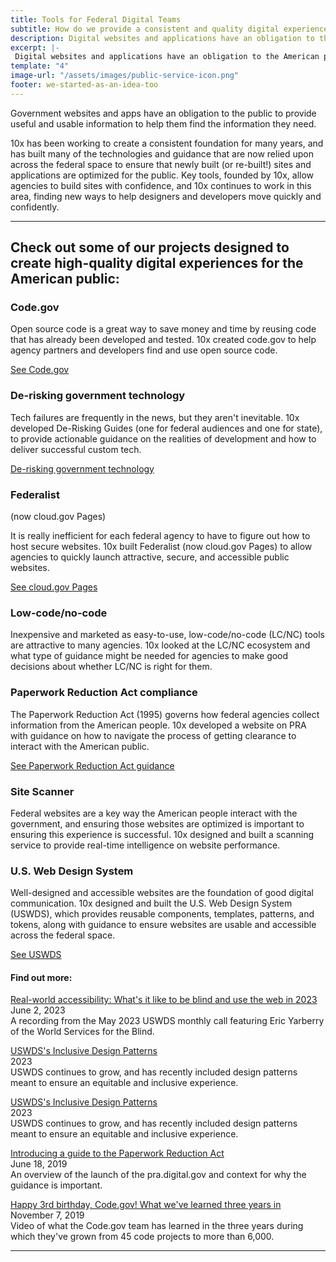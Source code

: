 ```yaml
---
title: Tools for Federal Digital Teams
subtitle: How do we provide a consistent and quality digital experience for the American public?
description: Digital websites and applications have an obligation to the American people to provide useful and usable information to help them find the information they need. However, like most other digital ecosystems, those of the federal government emerged from agency silos. To ensure a consistent, usable, accessible federal digital experience, a new foundation needs to be built.
excerpt: |-
 Digital websites and applications have an obligation to the American people to provide useful and usable information to help them find the information they need. However, like most other digital ecosystems, those of the federal government emerged from agency silos. To ensure a consistent, usable, accessible federal digital experience, a new foundation needs to be built.
template: "4"
image-url: "/assets/images/public-service-icon.png"
footer: we-started-as-an-idea-too
---
```

<p class="usa-intro">  
  Government websites and apps have an obligation to the public to provide useful and usable information to help them find the information they need.
</p>

10x has been working to create a consistent foundation for many years, and has built many of the technologies and guidance that are now relied upon across the federal space to ensure that newly built (or re-built!) sites and applications are optimized for the public. Key tools, founded by 10x, allow agencies to build sites with confidence, and 10x continues to work in this area, finding new ways to help designers and developers move quickly and confidently.

---

## Check out some of our projects designed to create high-quality digital experiences for the American public:

### <span>Code.gov</span>

Open source code is a great way to save money and time by reusing code that has already been developed and tested. 10x created code.gov to help agency partners and developers find and use open source code.

<p class="static-purple-button usa-button">
  <a class="usa-link" rel="noreferrer" target="_blank" href="https://code.gov/">
    See Code.gov
  </a>
</p>

### De-risking government technology

Tech failures are frequently in the news, but they aren't inevitable. 10x developed De-Risking Guides (one for federal audiences and one for state), to provide actionable guidance on the realities of development and how to deliver successful custom tech.

<p class="static-purple-button usa-button">
  <a class="usa-link" rel="noreferrer" target="_blank" href="https://derisking-guide.18f.gov/">
    De-risking government technology
  </a>
</p>

### Federalist
(now <span>cloud.gov</span> Pages)

It is really inefficient for each federal agency to have to figure out how to host secure websites. 10x built Federalist (now <span>cloud.gov</span> Pages) to allow agencies to quickly launch attractive, secure, and accessible public websites.

<p class="static-purple-button usa-button">
  <a class="usa-link" rel="noreferrer" target="_blank" href="https://pages.cloud.gov/">
    See cloud.gov Pages
  </a>
</p>

### Low-code/no-code

Inexpensive and marketed as easy-to-use, low-code/no-code (LC/NC) tools are attractive to many agencies. 10x looked at the LC/NC ecosystem and what type of guidance might be needed for agencies to make good decisions about whether LC/NC is right for them.

### Paperwork Reduction Act compliance

The Paperwork Reduction Act (1995) governs how federal agencies collect information from the American people. 10x developed a website on PRA with guidance on how to navigate the process of getting clearance to interact with the American public.

<p class="static-purple-button usa-button">
  <a class="usa-link" rel="noreferrer" target="_blank" href="https://pra.digital.gov/">
    See Paperwork Reduction Act guidance
  </a>
</p>

### Site Scanner

Federal websites are a key way the American people interact with the government, and ensuring those websites are optimized is important to ensuring this experience is successful. 10x designed and built a scanning service to provide real-time intelligence on website performance.

### U.S. Web Design System

Well-designed and accessible websites are the foundation of good digital communication. 10x designed and built the U.S. Web Design System (USWDS), which provides reusable components, templates, patterns, and tokens, along with guidance to ensure websites are usable and accessible across the federal space.

<p class="static-purple-button usa-button">
  <a class="usa-link" rel="noreferrer" target="_blank" href="https://designsystem.digital.gov/">
    See USWDS
  </a>
</p>

#### Find out more:

<p>
  <a class="usa-link" rel="noreferrer" target="_blank" href="https://www.youtube.com/watch?v=SG6Bbv-uKeg">
    Real-world accessibility: What's it like to be blind and use the web in 2023
  </a>
  <br>
  June 2, 2023
  <br>
  A recording from the May 2023 USWDS monthly call featuring Eric Yarberry of the World Services for the Blind.
</p>

<p>
  <a class="usa-link" rel="noreferrer" target="_blank" href="https://designsystem.digital.gov/together/">
    USWDS's Inclusive Design Patterns
  </a>
  <br>
  2023
  <br>
  USWDS continues to grow, and has recently included design patterns meant to ensure an equitable and inclusive experience.
</p>

<p>
  <a class="usa-link" rel="noreferrer" target="_blank" href="https://designsystem.digital.gov/together/">
    USWDS's Inclusive Design Patterns
  </a>
  <br>
  2023
  <br>
  USWDS continues to grow, and has recently included design patterns meant to ensure an equitable and inclusive experience.
</p>

<p>
  <a class="usa-link" rel="noreferrer" target="_blank" href="https://digital.gov/2019/06/18/introducing-a-guide-paperwork-reduction-act/">
    Introducing a guide to the Paperwork Reduction Act
  </a>
  <br>
  June 18, 2019
  <br>
  An overview of the launch of the pra.digital.gov and context for why the guidance is important.
</p>

<p>
  <a class="usa-link" rel="noreferrer" target="_blank" href="https://digital.gov/event/2019/11/07/happy-3rd-birthday-codegov-what-weve-learned-three-years-in/">
    Happy 3rd birthday, Code.gov! What we've learned three years in
  </a>
  <br>
  November 7, 2019
  <br>
  Video of what the Code.gov team has learned in the three years during which they've grown from 45 code projects to more than 6,000.
</p>

---